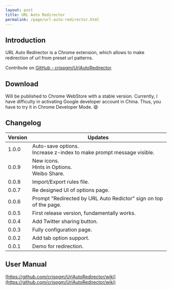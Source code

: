 ```yaml
---
layout: post
title: URL Auto Redirector
permalink: /page/url-auto-redirector.html
---
```


## Introduction

URL Auto Redirector is a Chrome extension, which allows to make redirection of url from preset url patterns.

Contribute on [GitHub - crispgm/UrlAutoRedirector](https://github.com/crispgm/UrlAutoRedirector).

## Download

Will be published to Chrome WebStore with a stable version. Currently, I have difficulty in activating Google developer account in China.
Thus, you have to try it in Chrome Developer Mode. :smile:

## Changelog

|Version|<center>Updates</center>|
|-------|-------|
| 1.0.0 | Auto-save options.<br>Increase z-index to make prompt message visible. | 
| 0.0.9 | New icons.<br>Hints in Options.<br>Weibo Share. |
| 0.0.8 | Import/Export rules file. |
| 0.0.7 | Re designed UI of options page. |
| 0.0.6 | Prompt "Redirected by URL Auto Redictor" sign on top of the page. |
| 0.0.5 | First release version, fundamentally works. |
| 0.0.4 | Add Twitter sharing button. |
| 0.0.3 | Fully configuration page. |
| 0.0.2 | Add tab option support. |
| 0.0.1 | Demo for redirection. |

## User Manual

[https://github.com/crispgm/UrlAutoRedirector/wiki](https://github.com/crispgm/UrlAutoRedirector/wiki)
